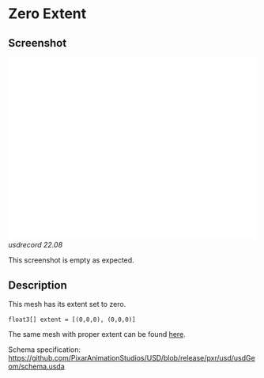 # Zero Extent

## Screenshot

![screenshot](screenshots/zero_extent_usdrecord_22.08.png)
_usdrecord 22.08_

This screenshot is empty as expected.

## Description

This mesh has its extent set to zero.

```usda
float3[] extent = [(0,0,0), (0,0,0)]
```

The same mesh with proper extent can be found [here](../triangled_mesh/).

Schema specification: <https://github.com/PixarAnimationStudios/USD/blob/release/pxr/usd/usdGeom/schema.usda>
